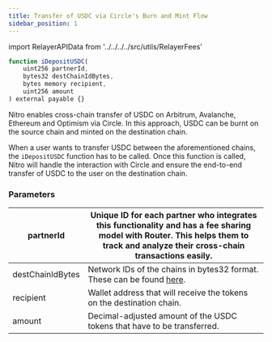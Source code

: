 ```yaml
---
title: Transfer of USDC via Circle's Burn and Mint Flow
sidebar_position: 1
---
```

import RelayerAPIData from '../../../../src/utils/RelayerFees'


```javascript
function iDepositUSDC(
    uint256 partnerId,
    bytes32 destChainIdBytes,
    bytes memory recipient,
    uint256 amount
) external payable {}

```
Nitro enables cross-chain transfer of USDC on Arbitrum, Avalanche, Ethereum and Optimism via Circle. In this approach, USDC can be burnt on the source chain and minted on the destination chain. 

When a user wants to transfer USDC between the aforementioned chains, the `iDepositUSDC` function has to be called. Once this function is called, Nitro will handle the interaction with Circle and ensure the end-to-end transfer of USDC to the user on the destination chain.

### Parameters

| partnerId  | Unique ID for each partner who integrates this functionality and has a fee sharing model with Router. This helps them to track and analyze their cross-chain transactions easily.           |
| --------------- | -------------------------------------------------------------------------------------- |
| destChainIdBytes        | Network IDs of the chains in bytes32 format. These can be found [here](../supported-chains-tokens).                       |
| recipient     | Wallet address that will receive the tokens on the destination chain. |
| amount | Decimal-adjusted amount of the USDC tokens that have to be transferred.                                                                    |